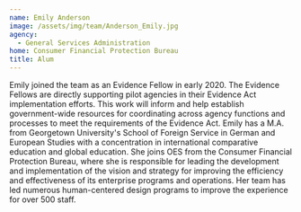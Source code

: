 ```yaml
---
name: Emily Anderson
image: /assets/img/team/Anderson_Emily.jpg
agency:
  - General Services Administration
home: Consumer Financial Protection Bureau
title: Alum
---
```


Emily joined the team as an Evidence Fellow in early 2020. The Evidence Fellows are directly supporting pilot agencies in their Evidence Act implementation efforts. This work will inform and help establish government-wide resources for coordinating across agency functions and processes to meet the requirements of the Evidence Act. Emily has a M.A. from Georgetown University's School of Foreign Service in German and European Studies with a concentration in international comparative education and global education. She joins OES from the Consumer Financial Protection Bureau, where she is responsible for leading the development and implementation of the vision and strategy for improving the efficiency and effectiveness of its enterprise programs and operations. Her team has led numerous human-centered design programs to improve the experience for over 500 staff.
